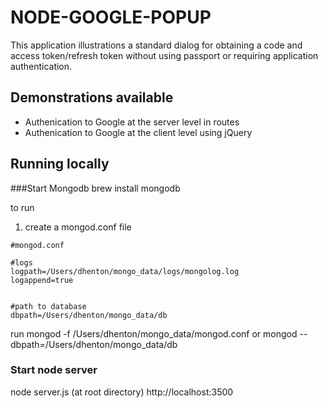 # NODE-GOOGLE-POPUP

This application illustrations a standard dialog for obtaining a code and 
access token/refresh token without using passport or requiring  application
authentication.

## Demonstrations available
* Authenication to Google at the server level in routes
* Authenication to Google at the client level using jQuery

##  Running locally

###Start Mongodb
brew install mongodb

to run

1. create a mongod.conf file

```
#mongod.conf

#logs
logpath=/Users/dhenton/mongo_data/logs/mongolog.log
logappend=true


#path to database
dbpath=/Users/dhenton/mongo_data/db
```

run mongod -f /Users/dhenton/mongo_data/mongod.conf
or mongod --dbpath=/Users/dhenton/mongo_data/db

### Start node server
node server.js (at root directory) http://localhost:3500

